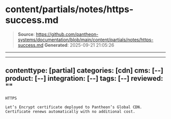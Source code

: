 # content/partials/notes/https-success.md

> **Source**: https://github.com/pantheon-systems/documentation/blob/main/content/partials/notes/https-success.md
> **Generated**: 2025-09-21 21:05:26

---

---
contenttype: [partial]
categories: [cdn]
cms: [--]
product: [--]
integration: [--]
tags: [--]
reviewed: ""
---

```
HTTPS

Let’s Encrypt certificate deployed to Pantheon’s Global CDN. Certificate renews automatically with no additional cost.
```